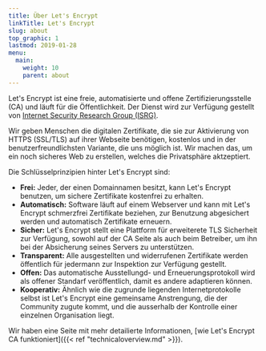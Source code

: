 ```yaml
---
title: Über Let's Encrypt
linkTitle: Let's Encrypt
slug: about
top_graphic: 1
lastmod: 2019-01-28
menu:
  main:
    weight: 10
    parent: about
---
```


Let's Encrypt ist eine freie, automatisierte und offene Zertifizierungsstelle (CA) und läuft für die Öffentlichkeit. Der Dienst wird zur Verfügung gestellt von [Internet Security Research Group (ISRG)](https://www.abetterinternet.org/).

Wir geben Menschen die digitalen Zertifikate, die sie zur Aktivierung von HTTPS (SSL/TLS) auf ihrer Webseite benötigen, kostenlos und in der benutzerfreundlichsten Variante, die uns möglich ist. Wir machen das, um ein noch sicheres Web zu erstellen, welches die Privatsphäre aktzeptiert.

Die Schlüsselprinzipien hinter Let's Encrypt sind:

* <strong>Frei:</strong> Jeder, der einen Domainnamen besitzt, kann Let's Encrypt benutzen, um sichere Zertifikate kostenfrei zu erhalten.
* <strong>Automatisch:</strong> Software läuft auf einem Webserver und kann mit Let's Encrypt schmerzfrei Zertifikate beziehen, zur Benutzung abgesichert werden und automatisch Zertifikate erneuern.
* <strong>Sicher:</strong> Let's Encrypt stellt eine Plattform für erweiterete TLS Sicherheit zur Verfügung, sowohl auf der CA Seite als auch beim Betreiber, um ihn bei der Absicherung seines Servers zu unterstützen.
* <strong>Transparent:</strong> Alle ausgestellten und widerrufenen Zertifikate werden öffentlich für jedermann zur Inspektion zur Verfügung gestellt.
* <strong>Offen:</strong> Das automatische Ausstellungd- und Erneuerungsprotokoll wird als offener Standarf veröffentlich, damit es andere adaptieren können.
* <strong>Kooperativ:</strong> Ähnlich wie die zugrunde liegenden Internetprotokolle selbst ist Let's Encrypt eine gemeinsame Anstrengung, die der Community zugute kommt, und die ausserhalb der Kontrolle einer einzelnen Organisation liegt.

Wir haben eine Seite mit mehr detailierte Informationen, [wie Let's Encrypt CA funktioniert]({{< ref "technicaloverview.md" >}}).
